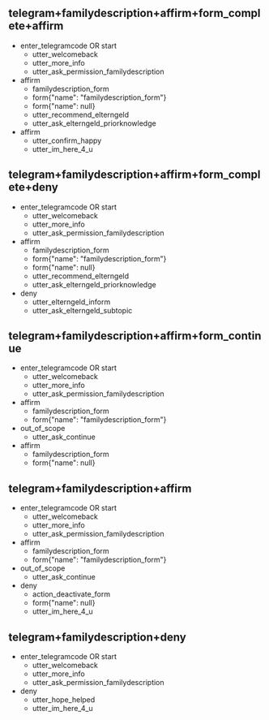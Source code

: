 ## telegram+familydescription+affirm+form_complete+affirm
* enter_telegramcode OR start
  - utter_welcomeback
  - utter_more_info
  - utter_ask_permission_familydescription
* affirm
  - familydescription_form
  - form{"name": "familydescription_form"}
  - form{"name": null}
  - utter_recommend_elterngeld
  - utter_ask_elterngeld_priorknowledge
* affirm
  - utter_confirm_happy
  - utter_im_here_4_u

## telegram+familydescription+affirm+form_complete+deny
* enter_telegramcode OR start
  - utter_welcomeback
  - utter_more_info
  - utter_ask_permission_familydescription
* affirm
  - familydescription_form
  - form{"name": "familydescription_form"}
  - form{"name": null}
  - utter_recommend_elterngeld
  - utter_ask_elterngeld_priorknowledge
* deny
  - utter_elterngeld_inform
  - utter_ask_elterngeld_subtopic

## telegram+familydescription+affirm+form_continue
* enter_telegramcode OR start
  - utter_welcomeback
  - utter_more_info
  - utter_ask_permission_familydescription
* affirm
  - familydescription_form
  - form{"name": "familydescription_form"}
* out_of_scope
  - utter_ask_continue
* affirm
  - familydescription_form
  - form{"name": null}
  

## telegram+familydescription+affirm
* enter_telegramcode OR start
  - utter_welcomeback
  - utter_more_info
  - utter_ask_permission_familydescription
* affirm
  - familydescription_form
  - form{"name": "familydescription_form"}
* out_of_scope
  - utter_ask_continue
* deny
  - action_deactivate_form
  - form{"name": null}
  - utter_im_here_4_u

## telegram+familydescription+deny
* enter_telegramcode OR start
  - utter_welcomeback
  - utter_more_info
  - utter_ask_permission_familydescription
* deny
  - utter_hope_helped
  - utter_im_here_4_u
